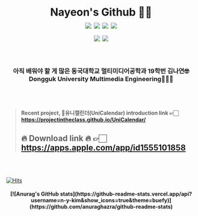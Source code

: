 <h1 align = "center"> Nayeon's Github 👩‍💻 <br><img src="https://img.shields.io/badge/Swift-red?style=round-square&logo=Swift&logoColor=white"/></a> <img src="https://img.shields.io/badge/Python-3766AB?style=round-square&logo=Python&logoColor=white"/></a> <img src="https://img.shields.io/badge/C-yellow?style=round-square&logo=C&logoColor=white"/></a> <img src="https://img.shields.io/badge/C++-green?style=round-square&logo=C%2B%2B&logoColor=white"/></a> <br> <img src = "https://img.shields.io/badge/facebook-1877f2?style=round-square&logo=facebook&logoColor=white&link=https://www.facebook.com/nyn2265"/></a> <img src = "https://img.shields.io/badge/instagram-E4405F?style=round-square&logo=instagram&logoColor=white&link=https://www.instagram.com/ny.k.i.m/"/></a> <br> </h1>
<br>

<h3 align = "center"> 아직 배워야 할 게 많은 동국대학교 멀티미디어공학과 19학번 김나연🤓<br>Dongguk University Multimedia Engineering👩🏻‍🎓</h3>
<br>
<br>

> #### Recent project, 🦄유니캘린더(UniCalendar) introduction link 👉🏻 https://projectintheclass.github.io/UniCalendar/<br>
> ## 🔥 <string>Download link</string> 🔥 👉🏻 https://apps.apple.com/app/id1555101858 


<br>
<br>

[![Hits](https://hits.seeyoufarm.com/api/count/incr/badge.svg?url=https%3A%2F%2Fgithub.com%2Fn-y-kim&count_bg=%23FFFFFF&title_bg=%23F5DBFF&icon=github.svg&icon_color=%23FFFFFF&title=hits&edge_flat=false)](https://hits.seeyoufarm.com)

<h4 align = "center"> [![Anurag's GitHub stats](https://github-readme-stats.vercel.app/api?username=n-y-kim&show_icons=true&theme=buefy)](https://github.com/anuraghazra/github-readme-stats) </h4>


